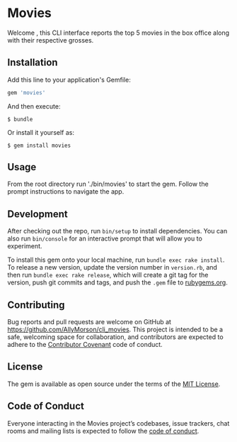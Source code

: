 # Movies

Welcome , this CLI interface reports the top 5 movies in the box office along with their respective grosses.

## Installation

Add this line to your application's Gemfile:

```ruby
gem 'movies'
```

And then execute:

    $ bundle

Or install it yourself as:

    $ gem install movies

## Usage

From the root directory run './bin/movies' to start the gem. Follow the prompt instructions to navigate the app.

## Development

After checking out the repo, run `bin/setup` to install dependencies. You can also run `bin/console` for an interactive prompt that will allow you to experiment.

To install this gem onto your local machine, run `bundle exec rake install`. To release a new version, update the version number in `version.rb`, and then run `bundle exec rake release`, which will create a git tag for the version, push git commits and tags, and push the `.gem` file to [rubygems.org](https://rubygems.org).

## Contributing

Bug reports and pull requests are welcome on GitHub at https://github.com/AllyMorson/cli_movies. This project is intended to be a safe, welcoming space for collaboration, and contributors are expected to adhere to the [Contributor Covenant](http://contributor-covenant.org) code of conduct.

## License

The gem is available as open source under the terms of the [MIT License](https://opensource.org/licenses/MIT).

## Code of Conduct

Everyone interacting in the Movies project’s codebases, issue trackers, chat rooms and mailing lists is expected to follow the [code of conduct](https://github.com/[USERNAME]/movies/blob/master/CODE_OF_CONDUCT.md).
